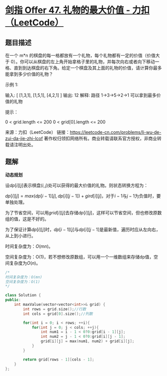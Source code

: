 # [剑指 Offer 47. 礼物的最大价值 - 力扣（LeetCode）](https://leetcode-cn.com/problems/li-wu-de-zui-da-jie-zhi-lcof/)

## 题目描述

在一个 m*n 的棋盘的每一格都放有一个礼物，每个礼物都有一定的价值（价值大于 0）。你可以从棋盘的左上角开始拿格子里的礼物，并每次向右或者向下移动一格、直到到达棋盘的右下角。给定一个棋盘及其上面的礼物的价值，请计算你最多能拿到多少价值的礼物？

 

示例 1:

输入: 
[
  [1,3,1],
  [1,5,1],
  [4,2,1]
]
输出: 12
解释: 路径 1→3→5→2→1 可以拿到最多价值的礼物


提示：

0 < grid.length <= 200
0 < grid[0].length <= 200

来源：力扣（LeetCode）
链接：https://leetcode-cn.com/problems/li-wu-de-zui-da-jie-zhi-lcof
著作权归领扣网络所有。商业转载请联系官方授权，非商业转载请注明出处。



## 题解

**动态规划**

设$dp[i][j]$表示棋盘$(i,j)$处可以获得的最大价值的礼物。则状态转换方程为：

$dp[i][j] = max(dp[i - 1][j], dp[i][j - 1]) + gird[i][j]$，对于$i-1$与$j-1$为负值时，要单独处理。

为了节省空间，可以用$grid[i][j]$去存储$dp[i][j]$，这样可以节省空间，但也修改原数组的值，这是不好的。

为了保证计算$dp[i][j]$时，$dp[i-1][j]$与$dp[i][j-1]$是最新值，遍历时应从左向右，从上到小进行。

时间复杂度为：$O(mn)$。

空间复杂度为：O(1)，若不想修改原数组，可以用一个一维数组来存储dp值，空间复杂度为$O(n)$。

```cpp
/*
时间复杂度为：O(mn)
空间复杂度为：O(1)
*/

class Solution {
public:
    int maxValue(vector<vector<int>>& grid) {
        int rows = grid.size();//行数
        int cols = grid[0].size();//列数

        for(int i = 0; i < rows; ++i){
            for(int j = 0; j < cols; ++j){
                int num1 = i - 1 < 0?0:grid[i - 1][j];
                int num2 = j - 1 < 0?0:grid[i][j - 1];
                grid[i][j] = max(num1, num2) + grid[i][j];
            }
        }

        return grid[rows - 1][cols - 1];
    }
};
```

